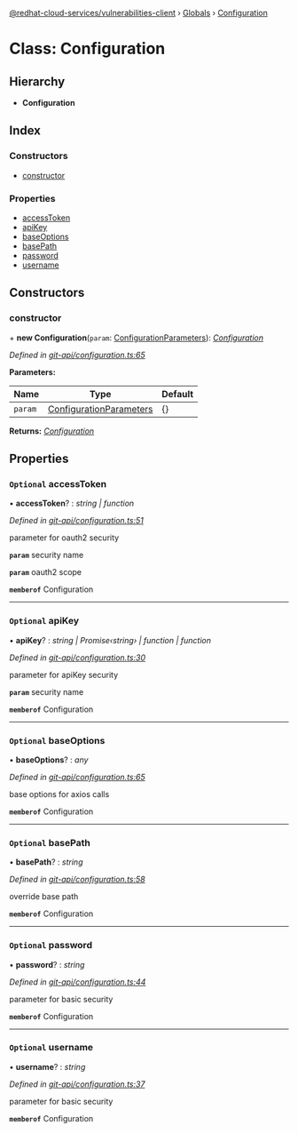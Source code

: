 [@redhat-cloud-services/vulnerabilities-client](../README.md) › [Globals](../globals.md) › [Configuration](configuration.md)

# Class: Configuration

## Hierarchy

* **Configuration**

## Index

### Constructors

* [constructor](configuration.md#constructor)

### Properties

* [accessToken](configuration.md#optional-accesstoken)
* [apiKey](configuration.md#optional-apikey)
* [baseOptions](configuration.md#optional-baseoptions)
* [basePath](configuration.md#optional-basepath)
* [password](configuration.md#optional-password)
* [username](configuration.md#optional-username)

## Constructors

###  constructor

\+ **new Configuration**(`param`: [ConfigurationParameters](../interfaces/configurationparameters.md)): *[Configuration](configuration.md)*

*Defined in [git-api/configuration.ts:65](https://github.com/RedHatInsights/javascript-clients.gi/blob/master/packages/vulnerabilities/git-api/configuration.ts#L65)*

**Parameters:**

Name | Type | Default |
------ | ------ | ------ |
`param` | [ConfigurationParameters](../interfaces/configurationparameters.md) | {} |

**Returns:** *[Configuration](configuration.md)*

## Properties

### `Optional` accessToken

• **accessToken**? : *string | function*

*Defined in [git-api/configuration.ts:51](https://github.com/RedHatInsights/javascript-clients.gi/blob/master/packages/vulnerabilities/git-api/configuration.ts#L51)*

parameter for oauth2 security

**`param`** security name

**`param`** oauth2 scope

**`memberof`** Configuration

___

### `Optional` apiKey

• **apiKey**? : *string | Promise‹string› | function | function*

*Defined in [git-api/configuration.ts:30](https://github.com/RedHatInsights/javascript-clients.gi/blob/master/packages/vulnerabilities/git-api/configuration.ts#L30)*

parameter for apiKey security

**`param`** security name

**`memberof`** Configuration

___

### `Optional` baseOptions

• **baseOptions**? : *any*

*Defined in [git-api/configuration.ts:65](https://github.com/RedHatInsights/javascript-clients.gi/blob/master/packages/vulnerabilities/git-api/configuration.ts#L65)*

base options for axios calls

**`memberof`** Configuration

___

### `Optional` basePath

• **basePath**? : *string*

*Defined in [git-api/configuration.ts:58](https://github.com/RedHatInsights/javascript-clients.gi/blob/master/packages/vulnerabilities/git-api/configuration.ts#L58)*

override base path

**`memberof`** Configuration

___

### `Optional` password

• **password**? : *string*

*Defined in [git-api/configuration.ts:44](https://github.com/RedHatInsights/javascript-clients.gi/blob/master/packages/vulnerabilities/git-api/configuration.ts#L44)*

parameter for basic security

**`memberof`** Configuration

___

### `Optional` username

• **username**? : *string*

*Defined in [git-api/configuration.ts:37](https://github.com/RedHatInsights/javascript-clients.gi/blob/master/packages/vulnerabilities/git-api/configuration.ts#L37)*

parameter for basic security

**`memberof`** Configuration
